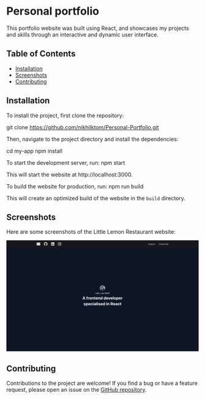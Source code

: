 # Personal portfolio

This portfolio website was built using React, and showcases my projects and skills through an interactive and dynamic user interface.

## Table of Contents
- [Installation](#installation)
- [Screenshots](#screenshots)
- [Contributing](#contributing)


## Installation
To install the project, first clone the repository:

git clone https://github.com/nikhilktom/Personal-Portfolio.git

Then, navigate to the project directory and install the dependencies:

cd my-app
npm install

To start the development server, run: npm start

This will start the website at http://localhost:3000.

To build the website for production, run: npm run build


This will create an optimized build of the website in the `build` directory.

## Screenshots
Here are some screenshots of the Little Lemon Restaurant website:

![Landing Page](https://github.com/nikhilktom/Personal-Portfolio/blob/061fc06de2e5eb67a2ea90d94dc7fdd601f3581b/src/images/portfolio.png)


## Contributing
Contributions to the project are welcome! If you find a bug or have a feature request, please open an issue on the [GitHub repository](https://github.com/nikhilktom/Personal-Portfolio.git).
